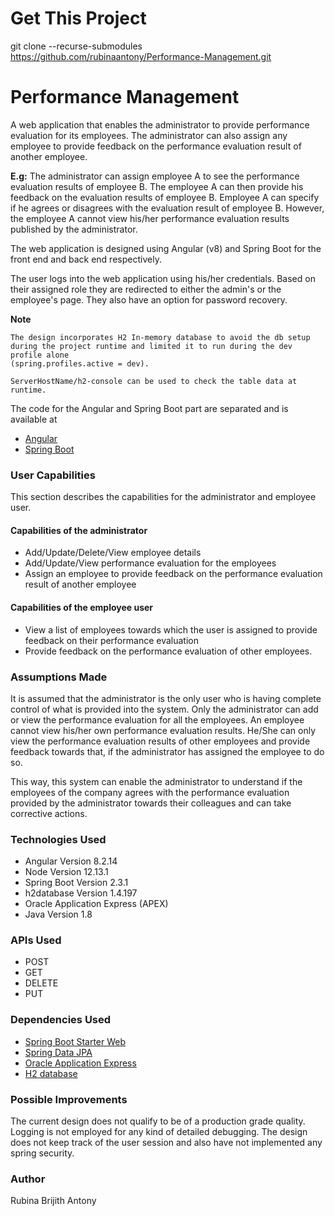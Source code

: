 __Get This Project__
===================

git clone --recurse-submodules https://github.com/rubinaantony/Performance-Management.git

__Performance Management__
===================


A web application that enables the administrator to provide performance evaluation for its employees. The administrator can also assign any employee to provide feedback on the performance evaluation result of another employee.


__E.g:__ The administrator can assign employee A to see the performance evaluation results of employee B. The employee A can then provide his feedback on the evaluation results of employee B. Employee A can specify if he agrees or disagrees with the evaluation result of employee B. However, the employee A cannot view his/her performance evaluation results published by the administrator.

The web application is designed using Angular (v8) and Spring Boot for the front end and back end respectively.

The user logs into the web application using his/her credentials. Based on their assigned role they are redirected to either the admin's or the employee's page. They also have an option for password recovery.


__Note__
```
The design incorporates H2 In-memory database to avoid the db setup during the project runtime and limited it to run during the dev profile alone
(spring.profiles.active = dev).

ServerHostName/h2-console can be used to check the table data at runtime.
```

The code for the Angular and Spring Boot part are separated and is available at

* [Angular](https://github.com/rubinaantony/Performance-Management-Angular)
* [Spring Boot](https://github.com/rubinaantony/Performance-Management-Spring)


### __User Capabilities__ ###
This section describes the capabilities for the administrator and employee user.

#### __Capabilities of the administrator__ ####

* Add/Update/Delete/View employee details
* Add/Update/View performance evaluation for the employees
* Assign an employee to provide feedback on the performance evaluation result of another employee


#### __Capabilities of the employee user__ ####


* View a list of employees towards which the user is assigned to provide feedback on their performance evaluation
* Provide feedback on the performance evaluation of other employees.

### __Assumptions Made__ ###
It is assumed that the administrator is the only user who is having complete control of what is provided into the system. Only the administrator can add or view the performance evaluation for all the employees. An employee cannot view his/her own performance evaluation results. He/She can only view the performance evaluation results of other employees and provide feedback towards that, if the administrator has assigned the employee to do so.

This way, this system can enable the administrator to understand if the employees of the company agrees with the performance evaluation provided by the administrator towards their colleagues and can take corrective actions.

### __Technologies Used__ ###
* Angular Version 8.2.14
* Node Version 12.13.1
* Spring Boot Version 2.3.1
* h2database Version 1.4.197
* Oracle Application Express (APEX)
* Java Version 1.8


### __APIs Used__ ###
* POST
* GET
* DELETE
* PUT


### __Dependencies Used__  ###
* [Spring Boot Starter Web](https://docs.spring.io/spring-boot/docs/2.2.2.RELEASE/reference/htmlsingle/#using-boot-starter)
* [Spring Data JPA](https://spring.io/guides/gs/accessing-data-jpa/)
* [Oracle Application Express](https://apex.oracle.com/en/learn/getting-started/)
* [H2 database](https://spring.io/guides/gs/accessing-data-jpa/)


### __Possible Improvements__ ###

The current design does not qualify to be of a production grade quality. Logging is not employed for any kind of detailed debugging. The design does not keep track of the user session and also have not implemented any spring security.


### __Author__ ### 
Rubina Brijith Antony
